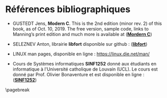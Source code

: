 Références bibliographiques 
============================


- GUSTEDT Jens, **Modern C**. This is the 2nd edition (minor rev. 2) of this book, as of Oct. 10, 2019. The free version, 
  sample code, links to Manning’s print edition and much more is available 
  at ([**Mordern C**](https://modernc.gforge.inria.fr/ "lien vers le livre")) 
  
- SELEZNEV Anton, librairie **libfort** disponible sur github : 
  ([**libfort**](https://github.com/seleznevae/libfort "lien vers libfort"))

- LINUX man pages, disponible en ligne : https://linux.die.net/man/

- Cours de Systèmes informatiques **SINF1252** donné aux étudiants en informatique à l'Université catholique de Louvain (UCL). 
  Le cours est donné par Prof. Olivier Bonaventure et est disponible en ligne : 
  ([**SINF1252**](https://github.com/obonaventure/SystemesInformatiques "lien vers libfort"))
  
  
  
\pagebreak


